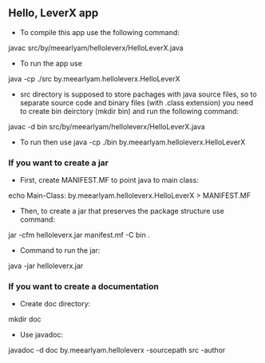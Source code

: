 ## Hello, LeverX app

* To compile this app use the following command:

javac src/by/meearlyam/helloleverx/HelloLeverX.java

* To run the app use

java -cp ./src by.meearlyam.helloleverx.HelloLeverX

* src directory is supposed to store pachages with java source files, so to separate source code and binary files (with .class extension) you need to create bin deirctory
(mkdir bin) and run the following command:

javac -d bin src/by/meearlyam/helloleverx/HelloLeverX.java

* To run then use
java -cp ./bin by.meearlyam.helloleverx.HelloLeverX

### If you want to create a jar

* First, create MANIFEST.MF to point java to main class:

echo Main-Class: by.meearlyam.helloleverx.HelloLeverX > MANIFEST.MF

* Then, to create a jar that preserves the package structure use command:

jar -cfm helloleverx.jar manifest.mf -C bin .

* Command to run the jar:

java -jar helloleverx.jar

### If you want to create a documentation

* Create doc directory:

mkdir doc 

* Use javadoc:

javadoc -d doc by.meearlyam.helloleverx -sourcepath src -author